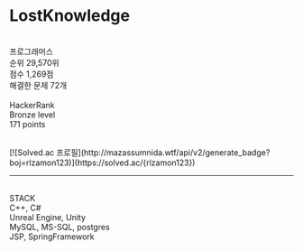 # LostKnowledge
<br>
프로그래머스 <br>
순위 29,570위 <br>
점수 1,269점 <br>
해결한 문제 72개 <br>
<br>
HackerRank <br>
Bronze level <br>
171 points <br>
<br>
<p>
[![Solved.ac 프로필](http://mazassumnida.wtf/api/v2/generate_badge?boj=rlzamon123)](https://solved.ac/{rlzamon123})
</p>
<hr>
<br>
STACK <br>
C++, C# <br>
Unreal Engine, Unity <br>
MySQL, MS-SQL, postgres <br>
JSP, SpringFramework
